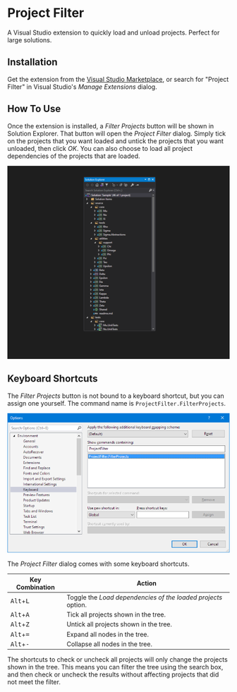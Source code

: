 # Project Filter

A Visual Studio extension to quickly load and unload projects. Perfect for large solutions.

## Installation

Get the extension from the [Visual Studio Marketplace](https://marketplace.visualstudio.com/items?itemName=reduckted.ProjectFilter), or search for "Project Filter" in Visual Studio's _Manage Extensions_ dialog.

## How To Use

Once the extension is installed, a _Filter Projects_ button will be shown in Solution Explorer. That button will open the _Project Filter_ dialog. Simply tick on the projects that you want loaded and untick the projects that you want unloaded, then click _OK_. You can also choose to load all project dependencies of the projects that are loaded.

![Filtering](media/filtering.gif)

## Keyboard Shortcuts

The _Filter Projects_ button is not bound to a keyboard shortcut, but you can assign one yourself. The command name is `ProjectFilter.FilterProjects`.

![Command Binding](media/command-name.png)

The _Project Filter_ dialog comes with some keyboard shortcuts.

| Key Combination             | Action                                                        |
| --------------------------- | ------------------------------------------------------------- |
| <kbd>Alt</kbd>+<kbd>L</kbd> | Toggle the _Load dependencies of the loaded projects_ option. |
| <kbd>Alt</kbd>+<kbd>A</kbd> | Tick all projects shown in the tree.                          |
| <kbd>Alt</kbd>+<kbd>Z</kbd> | Untick all projects shown in the tree.                        |
| <kbd>Alt</kbd>+<kbd>=</kbd> | Expand all nodes in the tree.                                 |
| <kbd>Alt</kbd>+<kbd>-</kbd> | Collapse all nodes in the tree.                               |

The shortcuts to check or uncheck all projects will only change the projects shown in the tree. This means you can filter the tree using the search box, and then check or uncheck the results without affecting projects that did not meet the filter.
